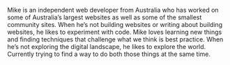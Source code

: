 Mike is an independent web developer from Australia who has worked on some of Australia’s largest websites as well as some of the smallest community sites. When he’s not building websites or writing about building websites, he likes to experiment with code. Mike loves learning new things and finding techniques that challenge what we think is best practice. When he’s not exploring the digital landscape, he likes to explore the world. Currently trying to find a way to do both those things at the same time.
